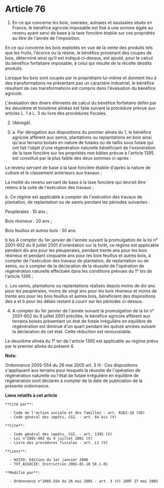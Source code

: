 # Article 76

1. En ce qui concerne les bois, oseraies, aulnaies et saussaies situés en France, le bénéfice agricole imposable est fixé à
une somme égale au revenu ayant servi de base à la taxe foncière établie sur ces propriétés au titre de l'année de
l'imposition. 

En ce qui concerne les bois exploités en vue de la vente des produits tels que les fruits, l'écorce ou la résine, le bénéfice
provenant des coupes de bois, déterminé ainsi qu'il est indiqué ci-dessus, est ajouté, pour le calcul du bénéfice forfaitaire
imposable, à celui qui résulte de la récolte desdits produits. 

Lorsque les bois sont coupés par le propriétaire lui-même et donnent lieu à des transformations ne présentant pas un
caractère industriel, le bénéfice résultant de ces transformations est compris dans l'évaluation du bénéfice agricole. 

L'évaluation des divers éléments de calcul du bénéfice forfaitaire défini par les deuxième et troisième alinéas est faite
suivant la procédure prévue aux articles L. 1 à L. 3 du livre des procédures fiscales. 

2. (Abrogé). 

3. a. Par dérogation aux dispositions du premier alinéa du 1, le bénéfice agricole afférent aux semis, plantations ou
replantations en bois ainsi qu'aux terrains boisés en nature de futaies ou de taillis sous futaie qui ont fait l'objet d'une
régénération naturelle bénéficiant de l'exonération de la taxe foncière sur les propriétés non bâties prévue à l'article 1395
est constitué par la plus faible des deux sommes ci-après : 

Le revenu servant de base à la taxe foncière établie d'après la nature de culture et le classement antérieurs aux travaux ; 

La moitié du revenu servant de base à la taxe foncière qui devrait être retenu à la suite de l'exécution des travaux ; 

b. Ce régime est applicable à compter de l'exécution des travaux de plantation, de replantation ou de semis pendant les
périodes suivantes : 

Peupleraies : 10 ans ; 

Bois résineux : 20 ans ; 

Bois feuillus et autres bois : 30 ans. 

b bis A compter du 1er janvier de l'année suivant la promulgation de la loi n° 2001-602 du 9 juillet 2001 d'orientation sur
la forêt, ce régime est applicable pendant dix ans pour les pleuperaies, pendant trente ans pour les bois résineux et pendant
cinquante ans pour les bois feuillus et autres bois, à compter de l'exécution des travaux de plantation, de replantation ou
de semis, ou à compter de la déclaration de la réussite de l'opération de régénération naturelle effectuée dans les
conditions prévues du 1° bis de l'article 1395 ; 

c. Les semis, plantations ou replantations réalisés depuis moins de dix ans pour les peupleraies, moins de vingt ans pour les
bois résineux et moins de trente ans pour les bois feuillus et autres bois, bénéficient des dispositions des a et b pour les
délais restant à courir sur les périodes ci-dessus. 

4. A compter du 1er janvier de l'année suivant la promulgation de la loi n° 2001-602 du 9 juillet 2001 précitée, le bénéfice
agricole afférent aux terrains boisés présentant un état de futaie irrégulière en équilibre de régénération est diminué d'un
quart pendant les quinze années suivant la déclaration de cet état. Cette réduction est renouvelable. 

Le deuxième alinéa du 1° ter de l'article 1395 est applicable au régime prévu par le premier alinéa du présent 4.

**Nota:**

Ordonnance 2005-554 du 26 mai 2005 art. 3 III : Ces dispositions s'appliquent aux terrains pour lesquels la réussite de
l'opération de régénération naturelle ou l'état de futaie irrégulière en équilibre de régénération sont déclarés à compter de
la date de publication de la présente ordonnance.

**Liens relatifs à cet article**

	**Cité par**:

	  - Code de l'action sociale et des familles - art. R262-18 (VD)
	  - Code général des impôts, CGI. - art. 64 bis (V)

	**Cite**:

	  - Code général des impôts, CGI. - art. 1395 (V)
	  - Loi n°2001-602 du 9 juillet 2001 (V)
	  - Livre des procédures fiscales - art. L1 (V)

	**Liens**:

	  - HISTO: Edition du 1er janvier 2006
	  - TXT_ASSOCIE: Instruction 2001-01-18 5E-1-01

	**Modifié par**:

	  - Ordonnance n°2005-554 du 26 mai 2005 - art. 3 (V) JORF 27 mai 2005
